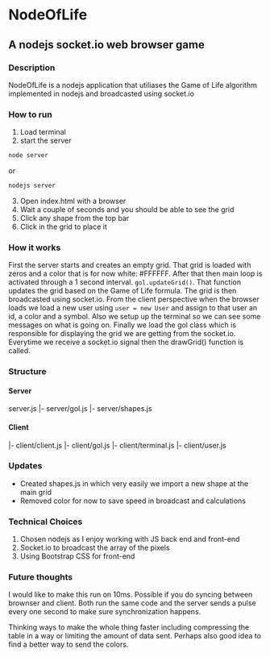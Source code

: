# NodeOfLife
## A nodejs socket.io web browser game

### Description
NodeOfLife is a nodejs application that utiliases the Game of Life algorithm implemented in nodejs and broadcasted using socket.io

### How to run
1) Load terminal
2) start the server
```js
node server
```
or
```js
nodejs server
```
3) Open index.html with a browser
4) Wait a couple of seconds and you should be able to see the grid
5) Click any shape from the top bar
6) Click in the grid to place it


### How it works
First the server starts and creates an empty grid. That grid is loaded with zeros and a color 
that is for now white: #FFFFFF. After that then main loop is activated through a 1 second interval. 
`gol.updateGrid()`. That function updates the grid based on the Game of Life formula.
The grid is then broadcasted using socket.io.
From the client perspective when the browser loads we load a new user using `user = new User` and assign
to that user an id, a color and a symbol. Also we setup up the terminal so we can see some messages
on what is going on. Finally we load the gol class which is responsible for displaying the grid we are 
getting from the socket.io. Everytime we receive a socket.io signal then the drawGrid() function is called.


### Structure
#### Server
server.js
|- server/gol.js
|- server/shapes.js
#### Client
|- client/client.js
|- client/gol.js
|- client/terminal.js
|- client/user.js

### Updates
- Created shapes.js in which very easily we import a new shape at the main grid
- Removed color for now to save speed in broadcast and calculations



### Technical Choices
1) Chosen nodejs as I enjoy working with JS back end and front-end
2) Socket.io to broadcast the array of the pixels
3) Using Bootstrap CSS for front-end

### Future thoughts
I would like to make this run on 10ms. Possible if you do syncing between brownser and client. Both run the same code and the server sends a pulse every one second to make sure synchronization happens.

Thinking ways to make the whole thing faster including compressing the table in a way or limiting the
amount of data sent. Perhaps also good idea to find a better way to send the colors.
